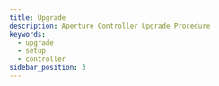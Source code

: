 ```yaml
---
title: Upgrade
description: Aperture Controller Upgrade Procedure
keywords:
  - upgrade
  - setup
  - controller
sidebar_position: 3
---
```

